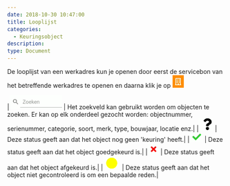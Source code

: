 ```yaml
---
date: 2018-10-30 10:47:00
title: Looplijst
categories:
  - Keuringsobject
description:
type: Document
---
```


De looplijst van een werkadres kun je openen door eerst de servicebon van het betreffende werkadres te openen en daarna klik je op ![](/images/2018-11-09-09-09-23.png)

|![](/images/2018-11-09-09-33-44.png)   | Het zoekveld kan gebruikt worden om objecten te zoeken. Er kan op elk onderdeel gezocht worden: objectnummer, serienummer, categorie, soort, merk, type, bouwjaar, locatie enz.|
|![](/images/2018-11-09-09-35-43.png)   | Deze status geeft aan dat het object nog geen 'keuring' heeft.|
|![](/images/2018-11-09-09-36-17.png)   | Deze status geeft aan dat het object goedgekeurd is.|
|![](/images/2018-11-09-09-37-30.png)   | Deze status geeft aan dat het object afgekeurd is.|
|![](/images/2018-11-09-09-37-52.png)   | Deze status geeft aan dat het object niet gecontroleerd is om een bepaalde reden.|



